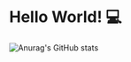 # Hello World! 💻

![Anurag's GitHub stats](https://github-readme-stats.vercel.app/api?username=womoboy&show_icons=true&theme=nord)
